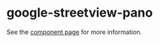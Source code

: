 google-streetview-pano
================

See the [component page](http://googlewebcomponents.github.io/google-streetview-pano) for more information.
